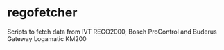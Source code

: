 # regofetcher
Scripts to fetch data from IVT REGO2000, Bosch ProControl and Buderus Gateway Logamatic KM200
